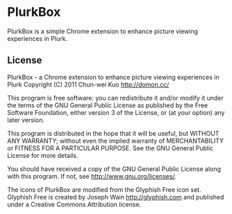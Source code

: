 PlurkBox
========

PlurkBox is a simple Chrome extension to enhance picture viewing experiences in Plurk.


License
-------

PlurkBox - a Chrome extension to enhance picture viewing experiences in Plurk
Copyright (C) 2011  Chun-wei Kuo <http://domon.cc/>

This program is free software: you can redistribute it and/or modify
it under the terms of the GNU General Public License as published by
the Free Software Foundation, either version 3 of the License, or
(at your option) any later version.

This program is distributed in the hope that it will be useful,
but WITHOUT ANY WARRANTY; without even the implied warranty of
MERCHANTABILITY or FITNESS FOR A PARTICULAR PURPOSE.  See the
GNU General Public License for more details.

You should have received a copy of the GNU General Public License
along with this program.  If not, see <http://www.gnu.org/licenses/>.


The icons of PlurkBox are modified from the Glyphish Free icon set.
Glyphish Free is created by Joseph Wain <http://glyphish.com> and
published under a Creative Commons Attribution license.
